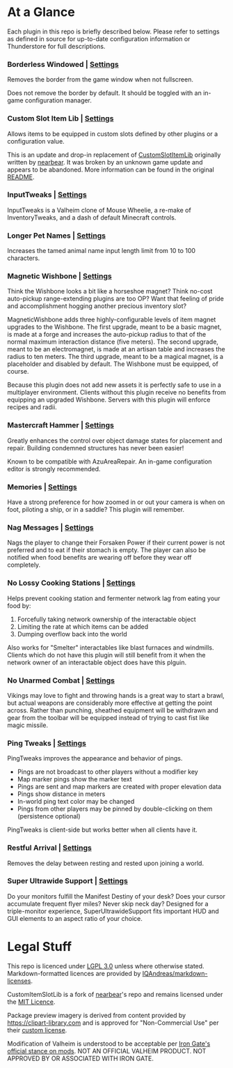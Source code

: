 # At a Glance

Each plugin in this repo is briefly described below. Please refer to settings as defined in source for up-to-date configuration information or Thunderstore for full descriptions.

### Borderless Windowed | [Settings](BorderlessWindowed/BorderlessWindowed.cs)

Removes the border from the game window when not fullscreen.

Does not remove the border by default. It should be toggled with an in-game configuration manager.

### Custom Slot Item Lib | [Settings](CustomSlotItemLib/CustomSlotItemLib.cs)

Allows items to be equipped in custom slots defined by other plugins or a configuration value.

This is an update and drop-in replacement of [CustomSlotItemLib](https://thunderstore.io/c/valheim/p/nearbear/CustomSlotItemLib/) originally written by [nearbear](https://github.com/nearbear/ValheimBepinexMods/tree/main/CustomSlotItemLib). It was broken by an unknown game update and appears to be abandoned. More information can be found in the original [README](https://github.com/nearbear/ValheimBepinexMods/blob/main/CustomSlotItemLib/Package/README.md).

### InputTweaks | [Settings](InputTweaks/InputTweaks.cs)

InputTweaks is a Valheim clone of Mouse Wheelie, a re-make of InventoryTweaks, and a dash of default Minecraft controls.

### Longer Pet Names | [Settings](LongerPetNames/LongerPetNames.cs)

Increases the tamed animal name input length limit from 10 to 100 characters.

### Magnetic Wishbone | [Settings](MagneticWishbone/MagneticWishbone.cs)

Think the Wishbone looks a bit like a horseshoe magnet? Think no-cost auto-pickup range-extending plugins are too OP? Want that feeling of pride and accomplishment hogging another precious inventory slot?

MagneticWishbone adds three highly-configurable levels of item magnet upgrades to the Wishbone. The first upgrade, meant to be a basic magnet, is made at a forge and increases the auto-pickup radius to that of the normal maximum interaction distance (five meters). The second upgrade, meant to be an electromagnet, is made at an artisan table and increases the radius to ten meters. The third upgrade, meant to be a magical magnet, is a placeholder and disabled by default. The Wishbone must be equipped, of course.

Because this plugin does not add new assets it is perfectly safe to use in a multiplayer environment. Clients without this plugin receive no benefits from equipping an upgraded Wishbone. Servers with this plugin will enforce recipes and radii.

### Mastercraft Hammer | [Settings](MastercraftHammer/MastercraftHammer.cs)

Greatly enhances the control over object damage states for placement and repair. Building condemned structures has never been easier!

Known to be compatible with AzuAreaRepair. An in-game configuration editor is strongly recommended.

### Memories | [Settings](Memories/Memories.cs)

Have a strong preference for how zoomed in or out your camera is when on foot, piloting a ship, or in a saddle? This plugin will remember.

### Nag Messages | [Settings](NagMessages/NagMessages.cs)

Nags the player to change their Forsaken Power if their current power is not preferred and to eat if their stomach is empty. The player can also be notified when food benefits are wearing off before they wear off completely.

### No Lossy Cooking Stations | [Settings](NoLossyCookingStations/NoLossyCookingStations.cs)

Helps prevent cooking station and fermenter network lag from eating your food by:
1. Forcefully taking network ownership of the interactable object
2. Limiting the rate at which items can be added
3. Dumping overflow back into the world

Also works for "Smelter" interactables like blast furnaces and windmills. Clients which do not have this plugin will still benefit from it when the network owner of an interactable object does have this plguin.

### No Unarmed Combat | [Settings](NoUnarmedCombat/NoUnarmedCombat.cs)

Vikings may love to fight and throwing hands is a great way to start a brawl, but actual weapons are considerably more effective at getting the point across. Rather than punching, sheathed equipment will be withdrawn and gear from the toolbar will be equipped instead of trying to cast fist like magic missile.

### Ping Tweaks | [Settings](PingTweaks/PingTweaks.cs)

PingTweaks improves the appearance and behavior of pings.

- Pings are not broadcast to other players without a modifier key
- Map marker pings show the marker text
- Pings are sent and map markers are created with proper elevation data
- Pings show distance in meters
- In-world ping text color may be changed
- Pings from other players may be pinned by double-clicking on them (persistence optional)

PingTweaks is client-side but works better when all clients have it.

### Restful Arrival | [Settings](RestfulArrival/RestfulArrival.cs)

Removes the delay between resting and rested upon joining a world.

### Super Ultrawide Support | [Settings](SuperUltrawideSupport/SuperUltrawideSupport.cs)

Do your monitors fulfill the Manifest Destiny of your desk? Does your cursor accumulate frequent flyer miles? Never skip neck day? Designed for a triple-monitor experience, SuperUltrawideSupport fits important HUD and GUI elements to an aspect ratio of your choice.

# Legal Stuff

This repo is licenced under [LGPL 3.0](LICENCE.md) unless where otherwise stated. Markdown-formatted licences are provided by [IQAndreas/markdown-licenses](https://github.com/IQAndreas/markdown-licenses).

CustomItemSlotLib is a fork of [nearbear](https://github.com/nearbear/ValheimBepinexMods/tree/main/CustomSlotItemLib)'s repo and remains licensed under the [MIT Licence](CustomSlotItemLib/LICENCE).

Package preview imagery is derived from content provided by https://clipart-library.com and is approved for "Non-Commercial Use" per their [custom license](http://clipart-library.com/terms.html).

Modification of Valheim is understood to be acceptable per [Iron Gate's official stance on mods](https://www.valheimgame.com/news/regarding-mods/). NOT AN OFFICIAL VALHEIM PRODUCT. NOT APPROVED BY OR ASSOCIATED WITH IRON GATE.
